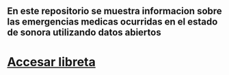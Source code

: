 ## En este repositorio se muestra informacion sobre las emergencias medicas ocurridas en el estado de sonora utilizando datos abiertos

# [Accesar libreta](https://github.com/1jgvc/sql-analisis/blob/main/SQL_analisis.ipynb)
